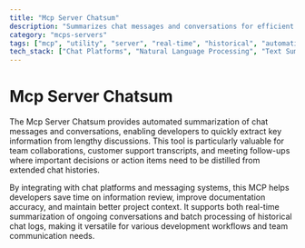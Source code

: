 ```yaml
---
title: "Mcp Server Chatsum"
description: "Summarizes chat messages and conversations for efficient information extraction and review."
category: "mcps-servers"
tags: ["mcp", "utility", "server", "real-time", "historical", "automation"]
tech_stack: ["Chat Platforms", "Natural Language Processing", "Text Summarization", "API Integration", "Team Collaboration Tools"]
---
```


# Mcp Server Chatsum

The Mcp Server Chatsum provides automated summarization of chat messages and conversations, enabling developers to quickly extract key information from lengthy discussions. This tool is particularly valuable for team collaborations, customer support transcripts, and meeting follow-ups where important decisions or action items need to be distilled from extended chat histories.

By integrating with chat platforms and messaging systems, this MCP helps developers save time on information review, improve documentation accuracy, and maintain better project context. It supports both real-time summarization of ongoing conversations and batch processing of historical chat logs, making it versatile for various development workflows and team communication needs.
